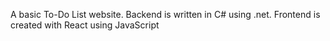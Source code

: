 A basic To-Do List website.
Backend is written in C# using .net.
Frontend is created with React using JavaScript
